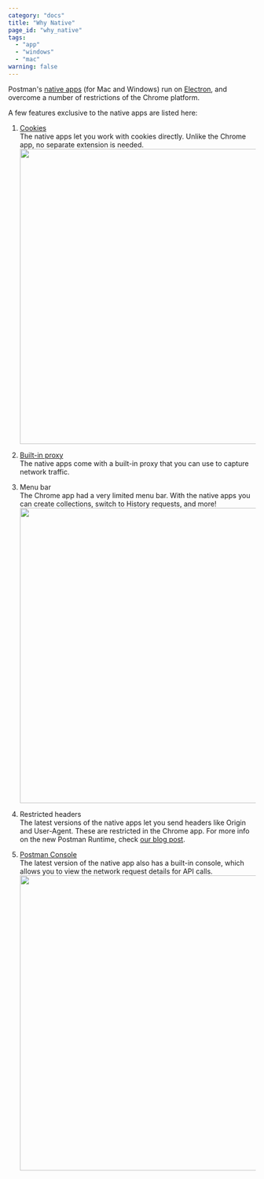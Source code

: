 ```yaml
---
category: "docs"
title: "Why Native"
page_id: "why_native"
tags:
  - "app"
  - "windows"
  - "mac"
warning: false
---
```


Postman's [native apps](http://www.getpostman.com/apps) (for Mac and Windows) run on [Electron](http://electron.atom.io/), 
and overcome a number of restrictions of the Chrome platform.

A few features exclusive to the native apps are listed here:

1. [Cookies](http://www.getpostman.com/docs/cookies)<br>The native apps let you work with cookies directly. Unlike the Chrome app, no separate extension is needed.<br>
[<img src="https://cloud.githubusercontent.com/assets/681190/16727741/2252c05c-4780-11e6-874a-fd2b645be881.png" width="600">](https://cloud.githubusercontent.com/assets/681190/16727741/2252c05c-4780-11e6-874a-fd2b645be881.png)


2. [Built-in proxy](http://www.getpostman.com/docs/capture_mac)<br>The native apps come with a built-in proxy that you can use to capture network traffic. 


3. Menu bar<br>The Chrome app had a very limited menu bar. With the native apps you can create collections, switch to History requests, and more!<br>
[<img src="https://cloud.githubusercontent.com/assets/681190/16727776/59de49a6-4780-11e6-8d0e-63773f072440.png" width="600">](https://cloud.githubusercontent.com/assets/681190/16727776/59de49a6-4780-11e6-8d0e-63773f072440.png)

4. Restricted headers<br>The latest versions of the native apps let you send headers like Origin and User-Agent. These are restricted in the Chrome app. For more info on the new Postman Runtime, check [our blog post](http://blog.getpostman.com/2016/06/14/introducing-postman-runtime-more-power-better-control/).

5. [Postman Console](http://blog.getpostman.com/2016/08/26/the-postman-console/)<br> The latest version of the native app also has a built-in console, which allows you to view the network request details for API calls.<br>
[<img src="https://cloud.githubusercontent.com/assets/1330851/20256699/1adfcdb2-aa6b-11e6-82f7-44ce026509f8.png" width="600">](https://cloud.githubusercontent.com/assets/1330851/20256699/1adfcdb2-aa6b-11e6-82f7-44ce026509f8.png)